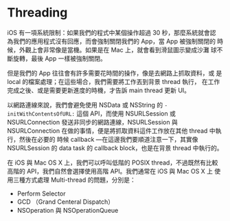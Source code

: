 Threading
=========

iOS 有一項系統限制：如果我們的程式中某個操作超過 30 秒，那麼系統就會認
為我們的應用程式沒有回應，而會強制關閉我們的 App，當 App 被強制關閉的
時候，外觀上會非常像是當機。如果是在 Mac 上，就會看到滑鼠圖示變成沙灘
球不斷旋轉，最後 App 一樣被強制關閉。

但是我們的 App 往往會有許多需要花時間的操作，像是去網路上抓取資料，或
是 local 的檔案處理；在這些場合，我們需要將工作丟到背景 thread 執行，
在工作完成之後、或是需要更新進度的時機，才告訴 main thread 更新 UI。

以網路連線來說，我們會避免使用 NSData 或 NSString 的
`-initWithContentsOfURL:` 這個 API，而使用 NSURLSession 或
NSURLConnection 發送非同步的網路連線，NSURLSession 與 NSURLConnection
在做的事情，便是將抓取資料這件工作放在其他 thread 中執行，然後在必要的
時候 callback —在這邊我們要順道注意一下，其實像 NSURLSession 的 data
task 的 callback block，也是在背景 thread 中執行的。

在 iOS 與 Mac OS X 上，我們可以呼叫低階的 POSIX thread，不過既然有比較
高階的 API，我們自然會選擇使用高階 API。我們通常在 iOS 與 Mac OS X 上
使用三種方式處理 Multi-thread 的問題，分別是：

- Perform Selector
- GCD （Grand Centeral Dispatch）
- NSOperation 與 NSOperationQueue

